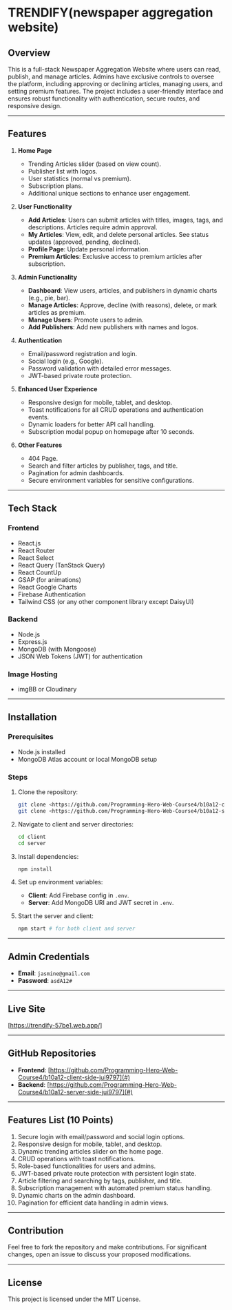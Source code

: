 # TRENDIFY(newspaper aggregation website)

## Overview
This is a full-stack Newspaper Aggregation Website where users can read, publish, and manage articles. Admins have exclusive controls to oversee the platform, including approving or declining articles, managing users, and setting premium features. The project includes a user-friendly interface and ensures robust functionality with authentication, secure routes, and responsive design.

---

## Features

1. **Home Page**
   - Trending Articles slider (based on view count).
   - Publisher list with logos.
   - User statistics (normal vs premium).
   - Subscription plans.
   - Additional unique sections to enhance user engagement.

2. **User Functionality**
   - **Add Articles**: Users can submit articles with titles, images, tags, and descriptions. Articles require admin approval.
   - **My Articles**: View, edit, and delete personal articles. See status updates (approved, pending, declined).
   - **Profile Page**: Update personal information.
   - **Premium Articles**: Exclusive access to premium articles after subscription.

3. **Admin Functionality**
   - **Dashboard**: View users, articles, and publishers in dynamic charts (e.g., pie, bar).
   - **Manage Articles**: Approve, decline (with reasons), delete, or mark articles as premium.
   - **Manage Users**: Promote users to admin.
   - **Add Publishers**: Add new publishers with names and logos.

4. **Authentication**
   - Email/password registration and login.
   - Social login (e.g., Google).
   - Password validation with detailed error messages.
   - JWT-based private route protection.

5. **Enhanced User Experience**
   - Responsive design for mobile, tablet, and desktop.
   - Toast notifications for all CRUD operations and authentication events.
   - Dynamic loaders for better API call handling.
   - Subscription modal popup on homepage after 10 seconds.

6. **Other Features**
   - 404 Page.
   - Search and filter articles by publisher, tags, and title.
   - Pagination for admin dashboards.
   - Secure environment variables for sensitive configurations.

---

## Tech Stack

### Frontend
- React.js
- React Router
- React Select
- React Query (TanStack Query)
- React CountUp
- GSAP (for animations)
- React Google Charts
- Firebase Authentication
- Tailwind CSS (or any other component library except DaisyUI)

### Backend
- Node.js
- Express.js
- MongoDB (with Mongoose)
- JSON Web Tokens (JWT) for authentication

### Image Hosting
- imgBB or Cloudinary

---

## Installation

### Prerequisites
- Node.js installed
- MongoDB Atlas account or local MongoDB setup

### Steps

1. Clone the repository:
   ```bash
   git clone <https://github.com/Programming-Hero-Web-Course4/b10a12-client-side-jui9797>
   git clone <https://github.com/Programming-Hero-Web-Course4/b10a12-server-side-jui9797>
   ```

2. Navigate to client and server directories:
   ```bash
   cd client
   cd server
   ```

3. Install dependencies:
   ```bash
   npm install
   ```

4. Set up environment variables:
   - **Client**: Add Firebase config in `.env`.
   - **Server**: Add MongoDB URI and JWT secret in `.env`.

5. Start the server and client:
   ```bash
   npm start # for both client and server
   ```

---

## Admin Credentials

- **Email**: `jasmine@gmail.com`
- **Password**: `asdA12#`

---

## Live Site
[https://trendify-57be1.web.app/]

---

## GitHub Repositories

- **Frontend**: [https://github.com/Programming-Hero-Web-Course4/b10a12-client-side-jui9797](#)
- **Backend**: [https://github.com/Programming-Hero-Web-Course4/b10a12-server-side-jui9797](#)

---

## Features List (10 Points)

1. Secure login with email/password and social login options.
2. Responsive design for mobile, tablet, and desktop.
3. Dynamic trending articles slider on the home page.
4. CRUD operations with toast notifications.
5. Role-based functionalities for users and admins.
6. JWT-based private route protection with persistent login state.
7. Article filtering and searching by tags, publisher, and title.
8. Subscription management with automated premium status handling.
9. Dynamic charts on the admin dashboard.
10. Pagination for efficient data handling in admin views.

---

## Contribution
Feel free to fork the repository and make contributions. For significant changes, open an issue to discuss your proposed modifications.

---

## License
This project is licensed under the MIT License.
 
